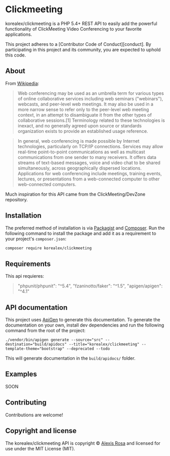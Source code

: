 # Clickmeeting

korealex/clickmeeting is a PHP 5.4+ REST API to easily add the powerful functionality of ClickMeeting Video Conferencing to your favorite applications.

This project adheres to a [Contributor Code of Conduct][conduct]. By participating in this project and its community, you are expected to uphold this code.

## About

From [Wikipedia](https://en.wikipedia.org/wiki/Web_conferencing):

> Web conferencing may be used as an umbrella term for various types of online collaborative services including web seminars ("webinars"), webcasts, and peer-level web meetings. It may also be used in a more narrow sense to refer only to the peer-level web meeting context, in an attempt to disambiguate it from the other types of collaborative sessions.[1] Terminology related to these technologies is inexact, and no generally agreed upon source or standards organization exists to provide an established usage reference.

> In general, web conferencing is made possible by Internet technologies, particularly on TCP/IP connections. Services may allow real-time point-to-point communications as well as multicast communications from one sender to many receivers. It offers data streams of text-based messages, voice and video chat to be shared simultaneously, across geographically dispersed locations. Applications for web conferencing include meetings, training events, lectures, or presentations from a web-connected computer to other web-connected computers.

Much inspiration for this API came from the ClickMeeting/DevZone repository.

## Installation

The preferred method of installation is via [Packagist][] and [Composer][]. Run the following command to install the package and add it as a requirement to your project's `composer.json`:

```bash
composer require korealex/clickmeeting
```

## Requirements

This api requieres:
> "phpunit/phpunit": "^5.4",
"fzaninotto/faker": "^1.5",
"apigen/apigen": "^4.1"

## API documentation

This project uses [ApiGen](http://apigen.org/) to generate this documentation. To generate the documentation on your own, install dev dependencies and run the following command from the root of the project:

```
./vendor/bin/apigen generate --source="src" --destination="build/apidocs" --title="korealex/clickmeeting" --template-theme="bootstrap" --deprecated --todo
```

This will generate documentation in the `build/apidocs/` folder.

## Examples

SOON

## Contributing

Contributions are welcome!

## Copyright and license

The korealex/clickmeeting API is copyright © [Alexis Rosa](https://github.com/korealex/) and licensed for use under the MIT License (MIT).

[packagist]: https://packagist.org/packages/korealex/clickmeeting
[composer]: http://getcomposer.org/

